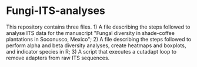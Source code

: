 # Fungi-ITS-analyses
This repository contains three files. 1) A file describing the steps followed to analyse ITS data for the manuscript "Fungal diversity in shade-coffee plantations in Soconusco, Mexico"; 2) A file describing the steps followed to perform alpha and beta diversity analyses, create heatmaps and boxplots, and indicator species in R; 3) A script that executes a cutadapt loop to remove adapters from raw ITS sequences.
